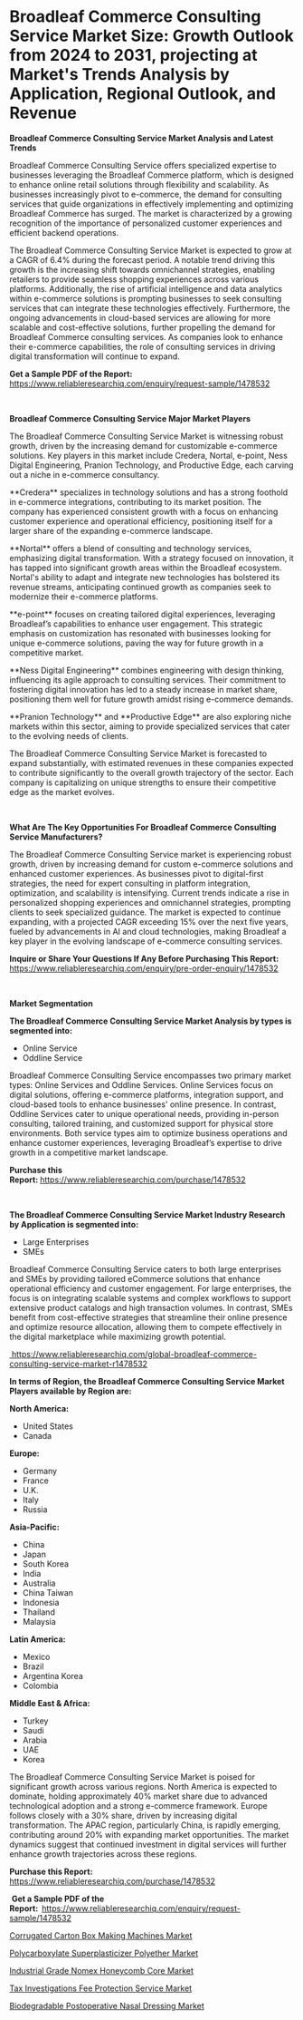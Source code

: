 <p><h1>Broadleaf Commerce Consulting Service Market Size: Growth Outlook from 2024 to 2031, projecting at Market's Trends Analysis by Application, Regional Outlook, and Revenue</h1></p><p><strong>Broadleaf Commerce Consulting Service Market Analysis and Latest Trends</strong></p>
<p><p>Broadleaf Commerce Consulting Service offers specialized expertise to businesses leveraging the Broadleaf Commerce platform, which is designed to enhance online retail solutions through flexibility and scalability. As businesses increasingly pivot to e-commerce, the demand for consulting services that guide organizations in effectively implementing and optimizing Broadleaf Commerce has surged. The market is characterized by a growing recognition of the importance of personalized customer experiences and efficient backend operations.</p><p>The Broadleaf Commerce Consulting Service Market is expected to grow at a CAGR of 6.4% during the forecast period. A notable trend driving this growth is the increasing shift towards omnichannel strategies, enabling retailers to provide seamless shopping experiences across various platforms. Additionally, the rise of artificial intelligence and data analytics within e-commerce solutions is prompting businesses to seek consulting services that can integrate these technologies effectively. Furthermore, the ongoing advancements in cloud-based services are allowing for more scalable and cost-effective solutions, further propelling the demand for Broadleaf Commerce consulting services. As companies look to enhance their e-commerce capabilities, the role of consulting services in driving digital transformation will continue to expand.</p></p>
<p><strong>Get a Sample PDF of the Report:&nbsp;</strong> <a href="https://www.reliableresearchiq.com/enquiry/request-sample/1478532?utm_campaign=1847&utm_medium=2&utm_source=Github&utm_content=ia&utm_term=09122024&utm_id=broadleaf-commerce-consulting-service">https://www.reliableresearchiq.com/enquiry/request-sample/1478532</a></p>
<p>&nbsp;</p>
<p><strong>Broadleaf Commerce Consulting Service Major Market Players</strong></p>
<p><p>The Broadleaf Commerce Consulting Service Market is witnessing robust growth, driven by the increasing demand for customizable e-commerce solutions. Key players in this market include Credera, Nortal, e-point, Ness Digital Engineering, Pranion Technology, and Productive Edge, each carving out a niche in e-commerce consultancy.</p><p>**Credera** specializes in technology solutions and has a strong foothold in e-commerce integrations, contributing to its market position. The company has experienced consistent growth with a focus on enhancing customer experience and operational efficiency, positioning itself for a larger share of the expanding e-commerce landscape.</p><p>**Nortal** offers a blend of consulting and technology services, emphasizing digital transformation. With a strategy focused on innovation, it has tapped into significant growth areas within the Broadleaf ecosystem. Nortal's ability to adapt and integrate new technologies has bolstered its revenue streams, anticipating continued growth as companies seek to modernize their e-commerce platforms.</p><p>**e-point** focuses on creating tailored digital experiences, leveraging Broadleaf’s capabilities to enhance user engagement. This strategic emphasis on customization has resonated with businesses looking for unique e-commerce solutions, paving the way for future growth in a competitive market.</p><p>**Ness Digital Engineering** combines engineering with design thinking, influencing its agile approach to consulting services. Their commitment to fostering digital innovation has led to a steady increase in market share, positioning them well for future growth amidst rising e-commerce demands.</p><p>**Pranion Technology** and **Productive Edge** are also exploring niche markets within this sector, aiming to provide specialized services that cater to the evolving needs of clients.</p><p>The Broadleaf Commerce Consulting Service Market is forecasted to expand substantially, with estimated revenues in these companies expected to contribute significantly to the overall growth trajectory of the sector. Each company is capitalizing on unique strengths to ensure their competitive edge as the market evolves.</p></p>
<p>&nbsp;</p>
<p><strong>What Are The Key Opportunities For Broadleaf Commerce Consulting Service Manufacturers?</strong></p>
<p><p>The Broadleaf Commerce Consulting Service market is experiencing robust growth, driven by increasing demand for custom e-commerce solutions and enhanced customer experiences. As businesses pivot to digital-first strategies, the need for expert consulting in platform integration, optimization, and scalability is intensifying. Current trends indicate a rise in personalized shopping experiences and omnichannel strategies, prompting clients to seek specialized guidance. The market is expected to continue expanding, with a projected CAGR exceeding 15% over the next five years, fueled by advancements in AI and cloud technologies, making Broadleaf a key player in the evolving landscape of e-commerce consulting services.</p></p>
<p><strong>Inquire or Share Your Questions If Any Before Purchasing This Report:</strong> <a href="https://www.reliableresearchiq.com/enquiry/pre-order-enquiry/1478532?utm_campaign=1847&utm_medium=2&utm_source=Github&utm_content=ia&utm_term=09122024&utm_id=broadleaf-commerce-consulting-service">https://www.reliableresearchiq.com/enquiry/pre-order-enquiry/1478532</a></p>
<p>&nbsp;</p>
<p><strong>Market Segmentation</strong></p>
<p><strong>The Broadleaf Commerce Consulting Service Market Analysis by types is segmented into:</strong></p>
<p><ul><li>Online Service</li><li>Oddline Service</li></ul></p>
<p><p>Broadleaf Commerce Consulting Service encompasses two primary market types: Online Services and Oddline Services. Online Services focus on digital solutions, offering e-commerce platforms, integration support, and cloud-based tools to enhance businesses' online presence. In contrast, Oddline Services cater to unique operational needs, providing in-person consulting, tailored training, and customized support for physical store environments. Both service types aim to optimize business operations and enhance customer experiences, leveraging Broadleaf’s expertise to drive growth in a competitive market landscape.</p></p>
<p><strong>Purchase this Report:&nbsp;</strong><a href="https://www.reliableresearchiq.com/purchase/1478532?utm_campaign=1847&utm_medium=2&utm_source=Github&utm_content=ia&utm_term=09122024&utm_id=broadleaf-commerce-consulting-service">https://www.reliableresearchiq.com/purchase/1478532</a></p>
<p>&nbsp;</p>
<p><strong>The Broadleaf Commerce Consulting Service Market Industry Research by Application is segmented into:</strong></p>
<p><ul><li>Large Enterprises</li><li>SMEs</li></ul></p>
<p><p>Broadleaf Commerce Consulting Service caters to both large enterprises and SMEs by providing tailored eCommerce solutions that enhance operational efficiency and customer engagement. For large enterprises, the focus is on integrating scalable systems and complex workflows to support extensive product catalogs and high transaction volumes. In contrast, SMEs benefit from cost-effective strategies that streamline their online presence and optimize resource allocation, allowing them to compete effectively in the digital marketplace while maximizing growth potential.</p></p>
<p><a href="https://www.reliableresearchiq.com/global-broadleaf-commerce-consulting-service-market-r1478532?utm_campaign=1847&utm_medium=2&utm_source=Github&utm_content=ia&utm_term=09122024&utm_id=broadleaf-commerce-consulting-service">&nbsp;https://www.reliableresearchiq.com/global-broadleaf-commerce-consulting-service-market-r1478532</a></p>
<p><strong>In terms of Region, the Broadleaf Commerce Consulting Service Market Players available by Region are:</strong></p>
<p>
    <p> <strong> North America: </strong>
        <ul>
            <li>United States</li>
            <li>Canada</li>
        </ul>
        </p> 
    <p> <strong> Europe: </strong>
        <ul>
            <li>Germany</li>
            <li>France</li>
            <li>U.K.</li>
            <li>Italy</li>
            <li>Russia</li>
        </ul>
        </p> 
    <p> <strong> Asia-Pacific: </strong>
        <ul>
            <li>China</li>
            <li>Japan</li>
            <li>South Korea</li>
            <li>India</li>
            <li>Australia</li>
            <li>China Taiwan</li>
            <li>Indonesia</li>
            <li>Thailand</li>
            <li>Malaysia</li>
        </ul>
        </p> 
    <p> <strong> Latin America: </strong>
        <ul>
            <li>Mexico</li>
            <li>Brazil</li>
            <li>Argentina Korea</li>
            <li>Colombia</li>
        </ul>
        </p> 
    <p> <strong> Middle East & Africa: </strong>
        <ul>
            <li>Turkey</li>
            <li>Saudi</li>
            <li>Arabia</li>
            <li>UAE</li>
            <li>Korea</li>
        </ul>
    </p>
    </p>
<p><p>The Broadleaf Commerce Consulting Service Market is poised for significant growth across various regions. North America is expected to dominate, holding approximately 40% market share due to advanced technological adoption and a strong e-commerce framework. Europe follows closely with a 30% share, driven by increasing digital transformation. The APAC region, particularly China, is rapidly emerging, contributing around 20% with expanding market opportunities. The market dynamics suggest that continued investment in digital services will further enhance growth trajectories across these regions.</p></p>
<p><strong>Purchase this Report: </strong><a href="https://www.reliableresearchiq.com/purchase/1478532?utm_campaign=1847&utm_medium=2&utm_source=Github&utm_content=ia&utm_term=09122024&utm_id=broadleaf-commerce-consulting-service">https://www.reliableresearchiq.com/purchase/1478532</a></p>
<p>&nbsp;<strong>Get a Sample PDF of the Report:&nbsp;&nbsp;</strong><a href="https://www.reliableresearchiq.com/enquiry/request-sample/1478532?utm_campaign=1847&utm_medium=2&utm_source=Github&utm_content=ia&utm_term=09122024&utm_id=broadleaf-commerce-consulting-service">https://www.reliableresearchiq.com/enquiry/request-sample/1478532</a></p>
<p><strong></strong></p>
<p><p><a href="https://www.linkedin.com/pulse/sales-channel-penetration-analysis-corrugated-carton-box-making-kun3c?utm_campaign=1847&utm_medium=2&utm_source=Github&utm_content=ia&utm_term=09122024&utm_id=broadleaf-commerce-consulting-service">Corrugated Carton Box Making Machines Market</a></p><p><a href="https://www.linkedin.com/pulse/t-insight-dial-ziosf?utm_campaign=1847&utm_medium=2&utm_source=Github&utm_content=ia&utm_term=09122024&utm_id=broadleaf-commerce-consulting-service">Polycarboxylate Superplasticizer Polyether Market</a></p><p><a href="https://www.linkedin.com/pulse/futur-trend-quest-sl8ue?utm_campaign=1847&utm_medium=2&utm_source=Github&utm_content=ia&utm_term=09122024&utm_id=broadleaf-commerce-consulting-service">Industrial Grade Nomex Honeycomb Core Market</a></p><p><a href="https://www.linkedin.com/pulse/revenue-growth-tax-investigations-fee-protection-service-g5fif?utm_campaign=1847&utm_medium=2&utm_source=Github&utm_content=ia&utm_term=09122024&utm_id=broadleaf-commerce-consulting-service">Tax Investigations Fee Protection Service Market</a></p><p><a href="https://www.linkedin.com/pulse/industry-analysis-technologica-pivot-research-oo2ie?utm_campaign=1847&utm_medium=2&utm_source=Github&utm_content=ia&utm_term=09122024&utm_id=broadleaf-commerce-consulting-service">Biodegradable Postoperative Nasal Dressing Market</a></p></p>